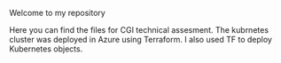 Welcome to my repository

Here you can find the files for CGI technical assesment.
The kubrnetes cluster was deployed in Azure using Terraform.
I also used TF to deploy Kubernetes objects. 

